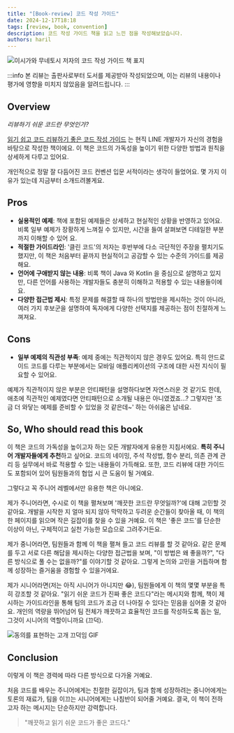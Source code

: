 ```yaml
---
title: "[Book-review] 코드 작성 가이드"
date: 2024-12-17T18:18
tags: [review, book, convention]
description: 코드 작성 가이드 책을 읽고 느낀 점을 작성해보았습니다.
authors: haril
---
```


![이시가와 무네토시 저자의 코드 작성 가이드 책 표지](https://contents.kyobobook.co.kr/sih/fit-in/458x0/pdt/9791140709090.jpg)

:::info
본 리뷰는 출판사로부터 도서를 제공받아 작성되었으며, 이는 리뷰의 내용이나 평가에 영향을 미치지 않았음을 알려드립니다.
:::

## Overview

_리뷰하기 쉬운 코드란 무엇인가?_

[읽기 쉽고 코드 리뷰하기 좋은 코드 작성 가이드](https://www.yes24.com/product/goods/125977771) 는 현직 LINE 개발자가 자신의 경험을 바탕으로 작성한 책이에요. 이 책은 코드의 가독성을 높이기 위한 다양한 방법과 원칙을 상세하게 다루고 있어요.

개인적으로 정말 잘 다듬어진 코드 컨벤션 입문 서적이라는 생각이 들었어요. 몇 가지 이유가 있는데 지금부터 소개드려볼게요.

<!-- truncate -->

## Pros

- **실용적인 예제**: 책에 포함된 예제들은 상세하고 현실적인 상황을 반영하고 있어요. 비록 일부 예제가 장황하게 느껴질 수 있지만, 시간을 들여 살펴보면 디테일한 부분까지 이해할 수 있어 요.
- **적절한 가이드라인**: '클린 코드'의 저자는 후반부에 다소 극단적인 주장을 펼치기도 했지만, 이 책은 처음부터 끝까지 현실적이고 공감할 수 있는 수준의 가이드를 제공해요.
- **언어에 구애받지 않는 내용**: 비록 책이 Java 와 Kotlin 을 중심으로 설명하고 있지만, 다른 언어를 사용하는 개발자들도 충분히 이해하고 적용할 수 있는 내용들이에요.
- **다양한 접근법 제시**: 특정 문제를 해결할 때 하나의 방법만을 제시하는 것이 아니라, 여러 가지 후보군을 설명하여 독자에게 다양한 선택지를 제공하는 점이 친절하게 느껴져요.

## Cons

- **일부 예제의 직관성 부족**: 예제 중에는 직관적이지 않은 경우도 있어요. 특히 안드로이드 코드를 다루는 부분에서는 모바일 애플리케이션의 구조에 대한 사전 지식이 필요할 수 있어요.

예제가 직관적이지 않은 부분은 안티패턴을 설명하다보면 자연스러운 것 같기도 한데, 애초에 직관적인 예제였다면 안티패턴으로 소개될 내용은 아니였겠죠...? 그렇지만 '조금 더 와닿는 예제를 준비할 수 있었을 것 같은데~' 하는 아쉬움은 남네요.

## So, Who should read this book

이 책은 코드의 가독성을 높이고자 하는 모든 개발자에게 유용한 지침서에요. **특히 주니어 개발자들에게 추천**하고 싶어요. 코드의 네이밍, 주석 작성법, 함수 분리, 의존 관계 관리 등 실무에서 바로 적용할 수 있는 내용들이 가득해요. 또한, 코드 리뷰에 대한 가이드도 포함되어 있어 팀원들과의 협업 시 큰 도움이 될 거예요.

그렇다고 꼭 주니어 레벨에서만 유용한 책은 아니에요.

제가 주니어라면, 수시로 이 책을 펼쳐보며 '깨끗한 코드란 무엇일까?'에 대해 고민할 것 같아요. 개발을 시작한 지 얼마 되지 않아 막막하고 두려운 순간들이 찾아올 때, 이 책의 한 페이지를 읽으며 작은 길잡이를 찾을 수 있을 거예요. 이 책은 '좋은 코드'를 단순한 이상이 아닌, 구체적이고 실천 가능한 모습으로 그려주거든요.

제가 중니어라면, 팀원들과 함께 이 책을 펼쳐 들고 코드 리뷰를 할 것 같아요. 같은 문제를 두고 서로 다른 해답을 제시하는 다양한 접근법을 보며, "이 방법은 왜 좋을까?", "다른 방식으로 풀 수는 없을까?"를 이야기할 것 같아요. 그렇게 논의와 고민을 거듭하며 함께 성장하는 즐거움을 경험할 수 있을거에요.

제가 시니어라면(저는 아직 시니어가 아니지만 😂), 팀원들에게 이 책의 몇몇 부분을 특히 강조할 것 같아요. "읽기 쉬운 코드가 진짜 좋은 코드다"라는 메시지와 함께, 책이 제시하는 가이드라인을 통해 팀의 코드가 조금 더 나아질 수 있다는 믿음을 심어줄 것 같아요. 개인의 역량을 뛰어넘어 팀 전체가 깨끗하고 효율적인 코드를 작성하도록 돕는 일, 그것이 시니어의 역할이니까요 (끄덕).

![동의를 표현하는 고개 끄덕임 GIF](https://blog.kakaocdn.net/dn/cWahxu/btq7Y7E2rO1/Zd15hijI94hqLLQdzvakrk/img.gif)

## Conclusion

이렇게 이 책은 경력에 따라 다른 방식으로 다가올 거예요.

처음 코드를 배우는 주니어에게는 친절한 길잡이가, 팀과 함께 성장하려는 중니어에게는 토론의 재료가, 팀을 이끄는 시니어에게는 나침반이 되어줄 거예요. 결국, 이 책이 전하고자 하는 메시지는 단순하지만 강력합니다.

> "깨끗하고 읽기 쉬운 코드가 좋은 코드다."

